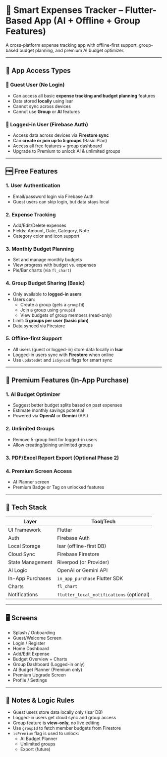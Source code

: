 # 💸 Smart Expenses Tracker – Flutter-Based App (AI + Offline + Group Features)

A cross-platform expense tracking app with offline-first support, group-based budget planning, and premium AI budget optimizer.

---

## 📱 App Access Types

### 👤 Guest User (No Login)
- Can access all basic **expense tracking and budget planning** features
- Data stored **locally** using Isar
- Cannot sync across devices
- Cannot use **Group** or **AI** features

### 🔐 Logged-in User (Firebase Auth)
- Access data across devices via **Firestore sync**
- Can **create or join up to 5 groups** (Basic Plan)
- Access all free features + group dashboard
- Upgrade to Premium to unlock AI & unlimited groups

---

## 🆓 Free Features

### 1. **User Authentication**
- Email/password login via Firebase Auth
- Guest users can skip login, but data stays local

### 2. **Expense Tracking**
- Add/Edit/Delete expenses
- Fields: Amount, Date, Category, Note
- Category color and icon support

### 3. **Monthly Budget Planning**
- Set and manage monthly budgets
- View progress with budget vs. expenses
- Pie/Bar charts (via `fl_chart`)

### 4. **Group Budget Sharing (Basic)**
- Only available to **logged-in users**
- Users can:
  - Create a group (gets a `groupId`)
  - Join a group using `groupId`
  - View budgets of group members (read-only)
- Limit: **5 groups per user (basic plan)**
- Data synced via Firestore

### 5. **Offline-first Support**
- All users (guest or logged-in) store data locally in **Isar**
- Logged-in users sync with **Firestore** when online
- Use `updatedAt` and `isSynced` flags for smart sync

---

## 💎 Premium Features (In-App Purchase)

### 1. **AI Budget Optimizer**
- Suggest better budget splits based on past expenses
- Estimate monthly savings potential
- Powered via **OpenAI** or **Gemini** (API)

### 2. **Unlimited Groups**
- Remove 5-group limit for logged-in users
- Allow creating/joining unlimited groups

### 3. **PDF/Excel Report Export** (Optional Phase 2)

### 4. **Premium Screen Access**
- AI Planner screen
- Premium Badge or Tag on unlocked features

---

## 🧱 Tech Stack

| Layer             | Tool/Tech                              |
|------------------|----------------------------------------|
| UI Framework      | Flutter                                |
| Auth              | Firebase Auth                          |
| Local Storage     | Isar (offline-first DB)                |
| Cloud Sync        | Firebase Firestore                     |
| State Management  | Riverpod (or Provider)                 |
| AI Logic          | OpenAI or Gemini API                   |
| In-App Purchases  | `in_app_purchase` Flutter SDK          |
| Charts            | `fl_chart`                             |
| Notifications     | `flutter_local_notifications` (optional) |

---

## 🖥 Screens

- Splash / Onboarding
- Guest/Welcome Screen
- Login / Register
- Home Dashboard
- Add/Edit Expense
- Budget Overview + Charts
- Group Dashboard (Logged-in only)
- AI Budget Planner (Premium only)
- Premium Upgrade Screen
- Profile / Settings

---

## 🧠 Notes & Logic Rules

- Guest users store data locally only (Isar DB)
- Logged-in users get cloud sync and group access
- Group feature is **view-only**, no live editing
- Use `groupId` to fetch member budgets from Firestore
- `isPremium` flag is used to unlock:
  - AI Budget Planner
  - Unlimited groups
  - Export (future)